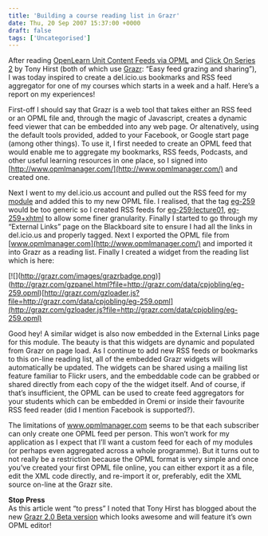 ```yaml
---
title: 'Building a course reading list in Grazr'
date: Thu, 20 Sep 2007 15:37:00 +0000
draft: false
tags: ['Uncategorised']
---
```


After reading [OpenLearn Unit Content Feeds via OPML](http://blogs.open.ac.uk/Maths/ajh59/010577.html) and [Click On Series 2](http://blogs.open.ac.uk/Maths/ajh59/010582.html) by Tony Hirst (both of which use [Grazr](http://www.grazr.com/): “Easy feed grazing and sharing”), I was today inspired to create a del.icio.us bookmarks and RSS feed aggregator for one of my courses which starts in a week and a half. Here’s a report on my experiences!

First-off I should say that Grazr is a web tool that takes either an RSS feed or an OPML file and, through the magic of Javascript, creates a dynamic feed viewer that can be embedded into any web page. Or altenatively, using the default tools provided, added to your Facebook, or Google start page (among other things). To use it, I first needed to create an OPML feed that would enable me to aggregate my bookmarks, RSS feeds, Podcasts, and other useful learning resources in one place, so I signed into [http://www.opmlmanager.com/](http://www.opmlmanager.com/) and created one.

Next I went to my del.icio.us account and pulled out the RSS feed for my [module](http://del.icio.us/cpjobling/eg-259) and added this to my new OPML file. I realised, that the tag [eg-259](http://del.icio.us/cpjobling/eg-259) would be too generic so I created RSS feeds for [eg-259:lecture01](http://del.icio.us/cpjobling/eg-259:lecture01), [eg-259+xhtml](http://del.icio.us/cpjobling/eg-259+xhtml) to allow some finer granularity. Finally I started to go through my “External Links” page on the Blackboard site to ensure I had all the links in del.icio.us and properly tagged. Next I exported the OPML file from [www.opmlmanager.com](http://www.opmlmanager.com/) and imported it into Grazr as a reading list. Finally I created a widget from the reading list which is here:

\[!\[\](http://grazr.com/images/grazrbadge.png)\](http://grazr.com/gzpanel.html?file=http://grazr.com/data/cpjobling/eg-259.opml)[http://grazr.com/gzloader.js?file=http://grazr.com/data/cpjobling/eg-259.opml](http://grazr.com/gzloader.js?file=http://grazr.com/data/cpjobling/eg-259.opml)

Good hey! A similar widget is also now embedded in the External Links page for this module. The beauty is that this widgets are dynamic and populated from Grazr on page load. As I continue to add new RSS feeds or bookmarks to this on-line reading list, all of the embedded Grazr widgets will automatically be updated. The widgets can be shared using a mailing list feature familiar to Flickr users, and the embeddable code can be grabbed or shared directly from each copy of the the widget itself. And of course, if that’s insufficient, the OPML can be used to create feed aggregators for your students which can be embedded in Oremi or inside their favourite RSS feed reader (did I mention Facebook is supported?).

The limitations of www.opmlmanager.com seems to be that each subscriber can only create one OPML feed per person. This won’t work for my application as I expect that I’ll want a custom feed for each of my modules (or perhaps even aggregated across a whole programme). But it turns out to not really be a restriction because the OPML format is very simple and once you’ve created your first OPML file online, you can either export it as a file, edit the XML code directly, and re-import it or, preferably, edit the XML source on-line at the Grazr site.

**Stop Press**  
As this article went “to press” I noted that Tony Hirst has blogged about the new [Grazr 2.0 Beta version](http://blogs.open.ac.uk/Maths/ajh59/010585.html) which looks awesome and will feature it’s own OPML editor!